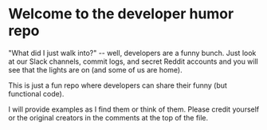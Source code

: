 # Welcome to the developer humor repo

"What did I just walk into?" -- well, developers are a funny bunch. Just look at our 
Slack channels, commit logs, and secret Reddit accounts and you will see that
the lights are on (and some of us are home).

This is just a fun repo where developers can share their funny (but functional code).

I will provide examples as I find them or think of them. Please credit yourself or
the original creators in the comments at the top of the file.

